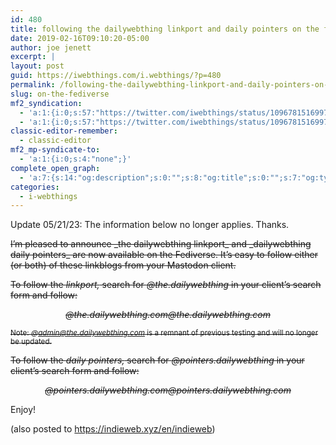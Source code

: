 ```yaml
---
id: 480
title: following the dailywebthing linkport and daily pointers on the fediverse
date: 2019-02-16T09:10:20-05:00
author: joe jenett
excerpt: |
layout: post
guid: https://iwebthings.com/i.webthings/?p=480
permalink: /following-the-dailywebthing-linkport-and-daily-pointers-on-the-fediverse/
slug: on-the-fediverse
mf2_syndication:
  - 'a:1:{i:0;s:57:"https://twitter.com/iwebthings/status/1096781516997361665";}'
  - 'a:1:{i:0;s:57:"https://twitter.com/iwebthings/status/1096781516997361665";}'
classic-editor-remember:
  - classic-editor
mf2_mp-syndicate-to:
  - 'a:1:{i:0;s:4:"none";}'
complete_open_graph:
  - 'a:7:{s:14:"og:description";s:0:"";s:8:"og:title";s:0:"";s:7:"og:type";s:0:"";s:12:"twitter:card";s:7:"summary";s:15:"twitter:creator";s:0:"";s:19:"twitter:description";s:0:"";s:8:"og:image";s:0:"";}'
categories:
  - i-webthings
---
```

Update 05/21/23: The information below no longer applies. Thanks.

<div style="text-decoration:line-through;">I’m pleased to announce _the dailywebthing linkport_ and _dailywebthing daily pointers_ are now available on the Fediverse. It&#8217;s easy to follow either (or both) of these linkblogs from your Mastodon client.

To follow the _linkport,_ search for _@the.dailywebthing_ in your client&#8217;s search form and follow:

<p style="text-align: center;">
  <em>@the.dailywebthing.com@the.dailywebthing.com</em>
</p>

<small>Note: <em>@admin@the.dailywebthing.com</em> is a remnant of previous testing and will no longer be updated.</small>

To follow the _daily pointers,_ search for _@pointers.dailywebthing_ in your client&#8217;s search form and follow:

<p style="text-align: center;">
  <em>@pointers.dailywebthing.com@pointers.dailywebthing.com</em>
</p>
</div>

Enjoy!

(also posted to <a title="site gone? 04/17/23">https://indieweb.xyz/en/indieweb</a>)